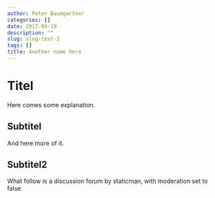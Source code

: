 ```yaml
---
author: Peter Baumgartner
categories: []
date: 2017-09-19
description: ""
slug: slug-test-2
tags: []
title: Another name here
---
```


# Titel

Here comes some explanation.

## Subtitel

And here more of it.

## Subtitel2

What follow is a discussion forum by staticman, with moderation set to false.

